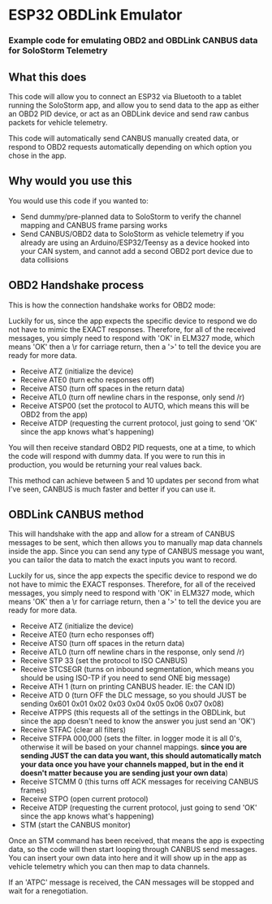 # ESP32 OBDLink Emulator
### Example code for emulating OBD2 and OBDLink CANBUS data for SoloStorm Telemetry



## What this does
This code will allow you to connect an ESP32 via Bluetooth to a tablet running the SoloStorm app, and allow you to send data to the app as either an OBD2 PID device, or act as an OBDLink device and send raw canbus packets for vehicle telemetry.

This code will automatically send CANBUS manually created data, or respond to OBD2 requests automatically depending on which option you chose in the app.



## Why would you use this
You would use this code if you wanted to:

- Send dummy/pre-planned data to SoloStorm to verify the channel mapping and CANBUS frame parsing works
- Send CANBUS/OBD2 data to SoloStorm as vehicle telemetry if you already are using an Arduino/ESP32/Teensy as a device hooked into your CAN system, and cannot add a second OBD2 port device due to data collisions



## OBD2 Handshake process
This is how the connection handshake works for OBD2 mode:

Luckily for us, since the app expects the specific device to respond we do not have to mimic the EXACT responses.  Therefore, for all of the received messages, you simply need to respond with 'OK' in ELM327 mode, which means 'OK' then a \r for carriage return, then a '>' to tell the device you are ready for more data.

- Receive ATZ (initialize the device)
- Receive ATE0 (turn echo responses off)
- Receive ATS0 (turn off spaces in the return data)
- Receive ATL0 (turn off newline chars in the response, only send /r)
- Receive ATSP00 (set the protocol to AUTO, which means this will be OBD2 from the app)
- Receive ATDP (requesting the current protocol, just going to send 'OK' since the app knows what's happening)

You will then receive standard OBD2 PID requests, one at a time, to which the code will respond with dummy data.  If you were to run this in production, you would be returning your real values back.

This method can achieve between 5 and 10 updates per second from what I've seen, CANBUS is much faster and better if you can use it.



## OBDLink CANBUS method
This will handshake with the app and allow for a stream of CANBUS messages to be sent, which then allows you to manually map data channels inside the app.  Since you can send any type of CANBUS message you want, you can tailor the data to match the exact inputs you want to record.

Luckily for us, since the app expects the specific device to respond we do not have to mimic the EXACT responses.  Therefore, for all of the received messages, you simply need to respond with 'OK' in ELM327 mode, which means 'OK' then a \r for carriage return, then a '>' to tell the device you are ready for more data.

- Receive ATZ (initialize the device)
- Receive ATE0 (turn echo responses off)
- Receive ATS0 (turn off spaces in the return data)
- Receive ATL0 (turn off newline chars in the response, only send /r)
- Receive STP 33 (set the protocol to ISO CANBUS)
- Receive STCSEGR (turns on inbound segmentation, which means you should be using ISO-TP if you need to send ONE big message)
- Receive ATH 1 (turn on printing CANBUS header.  IE: the CAN ID)
- Receive ATD 0 (turn OFF the DLC message, so you should JUST be sending 0x601 0x01 0x02 0x03 0x04 0x05 0x06 0x07 0x08)
- Receive ATPPS (this requests all of the settings in the OBDLink, but since the app doesn't need to know the answer you just send an 'OK')
- Receive STFAC (clear all filters)
- Receive STFPA 000,000 (sets the filter.  in logger mode it is all 0's, otherwise it will be based on your channel mappings.  **since you are sending JUST the can data you want, this should automatically match your data once you have your channels mapped, but in the end it doesn't matter because you are sending just your own data**)
- Receive STCMM 0 (this turns off ACK messages for receiving CANBUS frames)
- Receive STPO (open current protocol)
- Receive ATDP (requesting the current protocol, just going to send 'OK' since the app knows what's happening)
- STM (start the CANBUS monitor)

Once an STM command has been received, that means the app is expecting data, so the code will then start looping through CANBUS send messages.  You can insert your own data into here and it will show up in the app as vehicle telemetry which you can then map to data channels.

If an 'ATPC' message is received, the CAN messages will be stopped and wait for a renegotiation.
